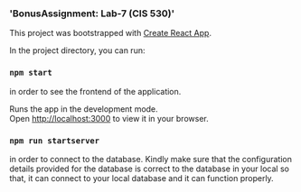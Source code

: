 ### 'BonusAssignment: Lab-7 (CIS 530)' 

This project was bootstrapped with [Create React App](https://github.com/facebook/create-react-app).

In the project directory, you can run:

### `npm start` 
in order to see the frontend of the application.

Runs the app in the development mode.\
Open [http://localhost:3000](http://localhost:3000) to view it in your browser.

### `npm run startserver`
in order to connect to the database. Kindly make sure that the configuration details provided for the database is correct to the database in your local so that, it can connect to your local database and it can function properly.

